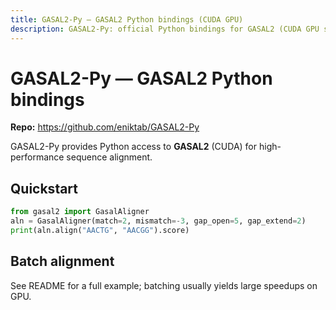 ```yaml
---
title: GASAL2-Py — GASAL2 Python bindings (CUDA GPU)
description: GASAL2-Py: official Python bindings for GASAL2 (CUDA GPU sequence alignment). If you searched for GASAL2 python or GASAL2-Py, this is the right project.
---
```


# GASAL2-Py — GASAL2 Python bindings

**Repo:** https://github.com/eniktab/GASAL2-Py

GASAL2-Py provides Python access to **GASAL2** (CUDA) for high-performance sequence alignment.

## Quickstart

```python
from gasal2 import GasalAligner
aln = GasalAligner(match=2, mismatch=-3, gap_open=5, gap_extend=2)
print(aln.align("AACTG", "AACGG").score)
```

## Batch alignment

See README for a full example; batching usually yields large speedups on GPU.
